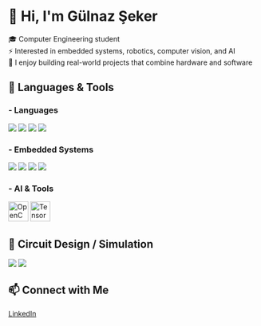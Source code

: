 # 👋 Hi, I'm Gülnaz Şeker  

🎓 Computer Engineering student  
⚡ Interested in embedded systems, robotics, computer vision, and AI  
🚀 I enjoy building real-world projects that combine hardware and software  

## 🔧 Languages & Tools  

### - Languages
<p align="left">
 <img src="https://img.shields.io/badge/Java-ED8B00?style=for-the-badge&logo=java&logoColor=white" />
  <img src="https://img.shields.io/badge/C-00599C?style=for-the-badge&logo=c&logoColor=white" />
  <img src="https://img.shields.io/badge/C%23-239120?style=for-the-badge&logo=c-sharp&logoColor=white" />
  <img src="https://img.shields.io/badge/Python-3776AB?style=for-the-badge&logo=python&logoColor=white" />
</p>

### - Embedded Systems
<p align="left">
  <img src="https://img.shields.io/badge/Arduino-00979D?style=for-the-badge&logo=arduino&logoColor=white" />
  <img src="https://img.shields.io/badge/Raspberry_Pi-C51A4A?style=for-the-badge&logo=raspberry-pi&logoColor=white" />
  <img src="https://img.shields.io/badge/STM32-03234B?style=for-the-badge&logo=stmicroelectronics&logoColor=white" />
  <img src="https://img.shields.io/badge/ESP32-E7352C?style=for-the-badge&logo=espressif&logoColor=white" />
</p>

### - AI & Tools
<p align="left">
  <img src="https://cdn.jsdelivr.net/gh/devicons/devicon/icons/opencv/opencv-original.svg" alt="OpenCV" width="40" height="40"/>
  <img src="https://cdn.jsdelivr.net/gh/devicons/devicon/icons/tensorflow/tensorflow-original.svg" alt="TensorFlow" width="40" height="40"/>
</p>

## 🔌 Circuit Design / Simulation  

<p align="left">
  <img src="https://img.shields.io/badge/LTspice-FF6600?style=for-the-badge&logo=ltspice&logoColor=white" />
  <img src="https://img.shields.io/badge/Proteus-0070C0?style=for-the-badge&logo=proteus&logoColor=white" />
</p>



## 📫 Connect with Me  
[LinkedIn](https://www.linkedin.com/in/gülnaz-şeker)  

